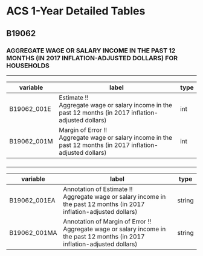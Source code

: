 # ACS 1-Year Detailed Tables

## B19062

### AGGREGATE WAGE OR SALARY INCOME IN THE PAST 12 MONTHS (IN 2017 INFLATION-ADJUSTED DOLLARS) FOR HOUSEHOLDS

___

| variable | label | type |
| ----- | ----- | ----- |
| B19062_001E | Estimate !!<br>Aggregate wage or salary income in the past 12 months (in 2017 inflation-adjusted dollars) | int |
| B19062_001M | Margin of Error !!<br>Aggregate wage or salary income in the past 12 months (in 2017 inflation-adjusted dollars) | int |
### 

___

| variable | label | type |
| ----- | ----- | ----- |
| B19062_001EA | Annotation of Estimate !!<br>Aggregate wage or salary income in the past 12 months (in 2017 inflation-adjusted dollars) | string |
| B19062_001MA | Annotation of Margin of Error !!<br>Aggregate wage or salary income in the past 12 months (in 2017 inflation-adjusted dollars) | string |

